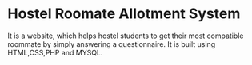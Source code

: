 # Hostel Roomate Allotment System

It is a website, which helps hostel students to get their most compatible roommate by simply answering a questionnaire.
It is built using HTML,CSS,PHP and MYSQL.
